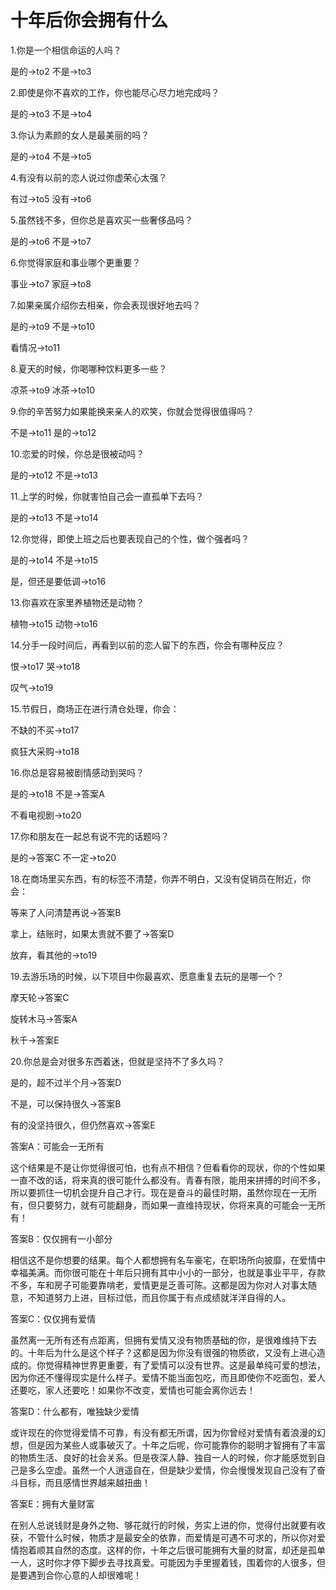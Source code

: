 # 十年后你会拥有什么

1.你是一个相信命运的人吗？ 

是的→to2 不是→to3 

2.即使是你不喜欢的工作，你也能尽心尽力地完成吗？ 

是的→to3 不是→to4 

3.你认为素颜的女人是最美丽的吗？ 

是的→to4 不是→to5 

4.有没有以前的恋人说过你虚荣心太强？ 

有过→to5 没有→to6 

5.虽然钱不多，但你总是喜欢买一些奢侈品吗？ 

是的→to6 不是→to7 

6.你觉得家庭和事业哪个更重要？ 

事业→to7 家庭→to8 

7.如果亲属介绍你去相亲，你会表现很好地去吗？ 

是的→to9 不是→to10 

看情况→to11 

8.夏天的时候，你喝哪种饮料更多一些？ 

凉茶→to9 冰茶→to10 

9.你的辛苦努力如果能换来亲人的欢笑，你就会觉得很值得吗？ 

不是→to11 是的→to12 

10.恋爱的时候，你总是很被动吗？ 

是的→to12 不是→to13 

11.上学的时候，你就害怕自己会一直孤单下去吗？ 

是的→to13 不是→to14 

12.你觉得，即使上班之后也要表现自己的个性，做个强者吗？ 

是的→to14 不是→to15 

是，但还是要低调→to16 

13.你喜欢在家里养植物还是动物？ 

植物→to15 动物→to16 

14.分手一段时间后，再看到以前的恋人留下的东西，你会有哪种反应？ 

恨→to17 哭→to18 

叹气→to19 

15.节假日，商场正在进行清仓处理，你会： 

不缺的不买→to17 

疯狂大采购→to18 

16.你总是容易被剧情感动到哭吗？ 

是的→to18 不是→答案A 

不看电视剧→to20 

17.你和朋友在一起总有说不完的话题吗？ 

是的→答案C 不一定→to20 

18.在商场里买东西，有的标签不清楚，你弄不明白，又没有促销员在附近，你会： 

等来了人问清楚再说→答案B 

拿上，结账时，如果太贵就不要了→答案D 

放弃，看其他的→to19 

19.去游乐场的时候，以下项目中你最喜欢、愿意重复去玩的是哪一个？ 

摩天轮→答案C 

旋转木马→答案A 

秋千→答案E 

20.你总是会对很多东西着迷，但就是坚持不了多久吗？ 

是的，超不过半个月→答案D 

不是，可以保持很久→答案B 

有的没坚持很久，但仍然喜欢→答案E 

答案A：可能会一无所有 

这个结果是不是让你觉得很可怕，也有点不相信？但看看你的现状，你的个性如果一直不改的话，将来真的很可能什么都没有。青春有限，能用来拼搏的时间不多，所以要抓住一切机会提升自己才行。现在是奋斗的最佳时期，虽然你现在一无所有，但只要努力，就有可能翻身，而如果一直维持现状，你将来真的可能会一无所有！ 

答案B：仅仅拥有一小部分 

相信这不是你想要的结果。每个人都想拥有名车豪宅，在职场所向披靡，在爱情中幸福美满。而你很可能在十年后只拥有其中小小的一部分，也就是事业平平，存款不多，车和房子可能要靠啃老，爱情更是乏善可陈。这都是因为你对人对事太随意，不知道努力上进，目标过低，而且你属于有点成绩就洋洋自得的人。 

答案C：仅仅拥有爱情 

虽然离一无所有还有点距离，但拥有爱情又没有物质基础的你，是很难维持下去的。十年后为什么是这个样子？这都是因为你没有很强的物质欲，又没有上进心造成的。你觉得精神世界更重要，有了爱情可以没有世界。这是最单纯可爱的想法，因为你还不懂得现实是什么样子。爱情不能当面包吃，而且即使你不吃面包，爱人还要吃，家人还要吃！如果你不改变，爱情也可能会离你远去！ 

答案D：什么都有，唯独缺少爱情 

或许现在的你觉得爱情不可靠，有没有都无所谓，因为你曾经对爱情有着浪漫的幻想，但是因为某些人或事破灭了。十年之后呢，你可能靠你的聪明才智拥有了丰富的物质生活、良好的社会关系。但是夜深人静、独自一人的时候，你才能感觉到自己是多么空虚。虽然一个人逍遥自在，但是缺少爱情，你会慢慢发现自己没有了奋斗目标，而且感情世界越来越扭曲！ 

答案E：拥有大量财富 

在别人总说钱财是身外之物、够花就行的时候，务实上进的你，觉得付出就要有收获，不管什么时候，物质才是最安全的依靠，而爱情是可遇不可求的，所以你对爱情抱着顺其自然的态度。这样的你，十年之后很可能拥有大量的财富，却还是孤单一人，这时你才停下脚步去寻找真爱。可能因为手里握着钱，围着你的人很多，但是要遇到合你心意的人却很难呢！